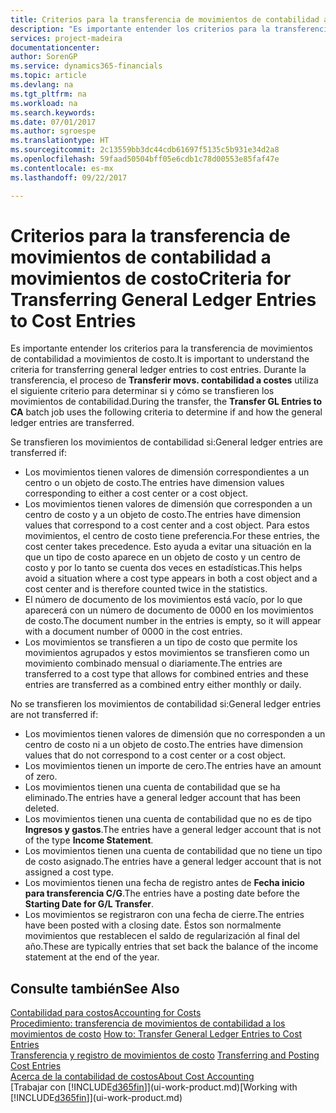 ```yaml
---
title: Criterios para la transferencia de movimientos de contabilidad a movimientos de costo | Documentos de Microsoft
description: "Es importante entender los criterios para la transferencia de movimientos de contabilidad a movimientos de costo. Durante la transferencia, el proceso de **Transferir movs. contabilidad** a costes utiliza el siguiente criterio para determinar si y cómo se transfieren los movimientos de contabilidad."
services: project-madeira
documentationcenter: 
author: SorenGP
ms.service: dynamics365-financials
ms.topic: article
ms.devlang: na
ms.tgt_pltfrm: na
ms.workload: na
ms.search.keywords: 
ms.date: 07/01/2017
ms.author: sgroespe
ms.translationtype: HT
ms.sourcegitcommit: 2c13559bb3dc44cdb61697f5135c5b931e34d2a8
ms.openlocfilehash: 59faad50504bff05e6cdb1c78d00553e85faf47e
ms.contentlocale: es-mx
ms.lasthandoff: 09/22/2017

---
```

# <a name="criteria-for-transferring-general-ledger-entries-to-cost-entries"></a><span data-ttu-id="84ed8-104">Criterios para la transferencia de movimientos de contabilidad a movimientos de costo</span><span class="sxs-lookup"><span data-stu-id="84ed8-104">Criteria for Transferring General Ledger Entries to Cost Entries</span></span>
<span data-ttu-id="84ed8-105">Es importante entender los criterios para la transferencia de movimientos de contabilidad a movimientos de costo.</span><span class="sxs-lookup"><span data-stu-id="84ed8-105">It is important to understand the criteria for transferring general ledger entries to cost entries.</span></span> <span data-ttu-id="84ed8-106">Durante la transferencia, el proceso de **Transferir movs. contabilidad a costes** utiliza el siguiente criterio para determinar si y cómo se transfieren los movimientos de contabilidad.</span><span class="sxs-lookup"><span data-stu-id="84ed8-106">During the transfer, the **Transfer GL Entries to CA** batch job uses the following criteria to determine if and how the general ledger entries are transferred.</span></span>  

<span data-ttu-id="84ed8-107">Se transfieren los movimientos de contabilidad si:</span><span class="sxs-lookup"><span data-stu-id="84ed8-107">General ledger entries are transferred if:</span></span>  

-   <span data-ttu-id="84ed8-108">Los movimientos tienen valores de dimensión correspondientes a un centro o un objeto de costo.</span><span class="sxs-lookup"><span data-stu-id="84ed8-108">The entries have dimension values corresponding to either a cost center or a cost object.</span></span>  
-   <span data-ttu-id="84ed8-109">Los movimientos tienen valores de dimensión que corresponden a un centro de costo y a un objeto de costo.</span><span class="sxs-lookup"><span data-stu-id="84ed8-109">The entries have dimension values that correspond to a cost center and a cost object.</span></span> <span data-ttu-id="84ed8-110">Para estos movimientos, el centro de costo tiene preferencia.</span><span class="sxs-lookup"><span data-stu-id="84ed8-110">For these entries, the cost center takes precedence.</span></span> <span data-ttu-id="84ed8-111">Esto ayuda a evitar una situación en la que un tipo de costo aparece en un objeto de costo y un centro de costo y por lo tanto se cuenta dos veces en estadísticas.</span><span class="sxs-lookup"><span data-stu-id="84ed8-111">This helps avoid a situation where a cost type appears in both a cost object and a cost center and is therefore counted twice in the statistics.</span></span>  
-   <span data-ttu-id="84ed8-112">El número de documento de los movimientos está vacío, por lo que aparecerá con un número de documento de 0000 en los movimientos de costo.</span><span class="sxs-lookup"><span data-stu-id="84ed8-112">The document number in the entries is empty, so it will appear with a document number of 0000 in the cost entries.</span></span>  
-   <span data-ttu-id="84ed8-113">Los movimientos se transfieren a un tipo de costo que permite los movimientos agrupados y estos movimientos se transfieren como un movimiento combinado mensual o diariamente.</span><span class="sxs-lookup"><span data-stu-id="84ed8-113">The entries are transferred to a cost type that allows for combined entries and these entries are transferred as a combined entry either monthly or daily.</span></span>  

<span data-ttu-id="84ed8-114">No se transfieren los movimientos de contabilidad si:</span><span class="sxs-lookup"><span data-stu-id="84ed8-114">General ledger entries are not transferred if:</span></span>  

-   <span data-ttu-id="84ed8-115">Los movimientos tienen valores de dimensión que no corresponden a un centro de costo ni a un objeto de costo.</span><span class="sxs-lookup"><span data-stu-id="84ed8-115">The entries have dimension values that do not correspond to a cost center or a cost object.</span></span>  
-   <span data-ttu-id="84ed8-116">Los movimientos tienen un importe de cero.</span><span class="sxs-lookup"><span data-stu-id="84ed8-116">The entries have an amount of zero.</span></span>  
-   <span data-ttu-id="84ed8-117">Los movimientos tienen una cuenta de contabilidad que se ha eliminado.</span><span class="sxs-lookup"><span data-stu-id="84ed8-117">The entries have a general ledger account that has been deleted.</span></span>  
-   <span data-ttu-id="84ed8-118">Los movimientos tienen una cuenta de contabilidad que no es de tipo **Ingresos y gastos**.</span><span class="sxs-lookup"><span data-stu-id="84ed8-118">The entries have a general ledger account that is not of the type **Income Statement**.</span></span>  
-   <span data-ttu-id="84ed8-119">Los movimientos tienen una cuenta de contabilidad que no tiene un tipo de costo asignado.</span><span class="sxs-lookup"><span data-stu-id="84ed8-119">The entries have a general ledger account that is not assigned a cost type.</span></span>  
-   <span data-ttu-id="84ed8-120">Los movimientos tienen una fecha de registro antes de **Fecha inicio para transferencia C/G**.</span><span class="sxs-lookup"><span data-stu-id="84ed8-120">The entries have a posting date before the **Starting Date for G/L Transfer**.</span></span>  
-   <span data-ttu-id="84ed8-121">Los movimientos se registraron con una fecha de cierre.</span><span class="sxs-lookup"><span data-stu-id="84ed8-121">The entries have been posted with a closing date.</span></span> <span data-ttu-id="84ed8-122">Éstos son normalmente movimientos que restablecen el saldo de regularización al final del año.</span><span class="sxs-lookup"><span data-stu-id="84ed8-122">These are typically entries that set back the balance of the income statement at the end of the year.</span></span>  

## <a name="see-also"></a><span data-ttu-id="84ed8-123">Consulte también</span><span class="sxs-lookup"><span data-stu-id="84ed8-123">See Also</span></span>  
[<span data-ttu-id="84ed8-124">Contabilidad para costos</span><span class="sxs-lookup"><span data-stu-id="84ed8-124">Accounting for Costs</span></span>](finance-manage-cost-accounting.md)  
 <span data-ttu-id="84ed8-125">[Procedimiento: transferencia de movimientos de contabilidad a los movimientos de costo](finance-how-to-transfer-general-ledger-entries-to-cost-entries.md) </span><span class="sxs-lookup"><span data-stu-id="84ed8-125">[How to: Transfer General Ledger Entries to Cost Entries](finance-how-to-transfer-general-ledger-entries-to-cost-entries.md) </span></span>  
 <span data-ttu-id="84ed8-126">[Transferencia y registro de movimientos de costo](finance-transfer-and-post-cost-entries.md) </span><span class="sxs-lookup"><span data-stu-id="84ed8-126">[Transferring and Posting Cost Entries](finance-transfer-and-post-cost-entries.md) </span></span>  
 [<span data-ttu-id="84ed8-127">Acerca de la contabilidad de costos</span><span class="sxs-lookup"><span data-stu-id="84ed8-127">About Cost Accounting</span></span>](finance-about-cost-accounting.md)  
 <span data-ttu-id="84ed8-128">[Trabajar con [!INCLUDE[d365fin](includes/d365fin_md.md)]](ui-work-product.md)</span><span class="sxs-lookup"><span data-stu-id="84ed8-128">[Working with [!INCLUDE[d365fin](includes/d365fin_md.md)]](ui-work-product.md)</span></span>

